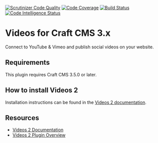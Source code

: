 [![Scrutinizer Code Quality](https://scrutinizer-ci.com/g/dukt/videos/badges/quality-score.png?b=master)](https://scrutinizer-ci.com/g/dukt/videos/?branch=master) [![Code Coverage](https://scrutinizer-ci.com/g/dukt/videos/badges/coverage.png?b=master)](https://scrutinizer-ci.com/g/dukt/videos/?branch=master) [![Build Status](https://scrutinizer-ci.com/g/dukt/videos/badges/build.png?b=master)](https://scrutinizer-ci.com/g/dukt/videos/build-status/master) [![Code Intelligence Status](https://scrutinizer-ci.com/g/dukt/videos/badges/code-intelligence.svg?b=master)](https://scrutinizer-ci.com/code-intelligence)

# Videos for Craft CMS 3.x

Connect to YouTube & Vimeo and publish social videos on your website.

## Requirements

This plugin requires Craft CMS 3.5.0 or later.

## How to install Videos 2

Installation instructions can be found in the [Videos 2 documentation](https://dukt.net/docs/videos/v2/installation.html).

## Resources

- [Videos 2 Documentation](https://dukt.net/docs/videos/v2)
- [Videos 2 Plugin Overview](https://dukt.net/videos)
